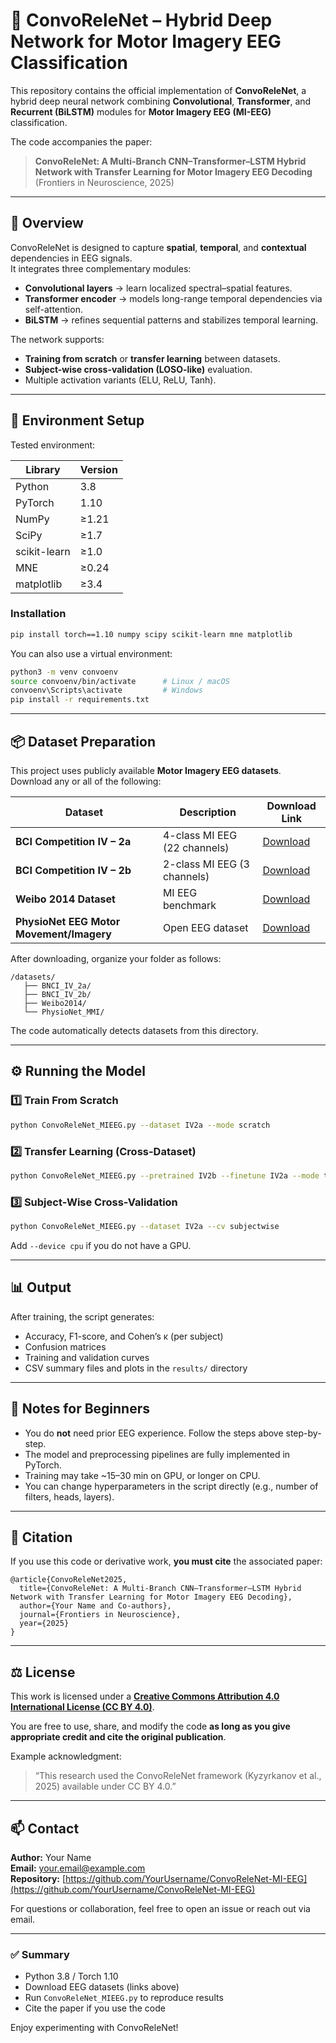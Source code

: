# 🧠 ConvoReleNet – Hybrid Deep Network for Motor Imagery EEG Classification

This repository contains the official implementation of **ConvoReleNet**, a hybrid deep neural network combining **Convolutional**, **Transformer**, and **Recurrent (BiLSTM)** modules for **Motor Imagery EEG (MI-EEG)** classification.

The code accompanies the paper:

> **ConvoReleNet: A Multi-Branch CNN–Transformer–LSTM Hybrid Network with Transfer Learning for Motor Imagery EEG Decoding**  
> (Frontiers in Neuroscience, 2025)

---

## 🌟 Overview

ConvoReleNet is designed to capture **spatial**, **temporal**, and **contextual** dependencies in EEG signals.  
It integrates three complementary modules:

- **Convolutional layers** → learn localized spectral–spatial features.  
- **Transformer encoder** → models long-range temporal dependencies via self-attention.  
- **BiLSTM** → refines sequential patterns and stabilizes temporal learning.

The network supports:
- **Training from scratch** or **transfer learning** between datasets.  
- **Subject-wise cross-validation (LOSO-like)** evaluation.  
- Multiple activation variants (ELU, ReLU, Tanh).

---

## 🧩 Environment Setup

Tested environment:

| Library | Version |
|----------|----------|
| Python | 3.8 |
| PyTorch | 1.10 |
| NumPy | ≥1.21 |
| SciPy | ≥1.7 |
| scikit-learn | ≥1.0 |
| MNE | ≥0.24 |
| matplotlib | ≥3.4 |

### Installation
```bash
pip install torch==1.10 numpy scipy scikit-learn mne matplotlib
```

You can also use a virtual environment:

```bash
python3 -m venv convoenv
source convoenv/bin/activate      # Linux / macOS
convoenv\Scripts\activate         # Windows
pip install -r requirements.txt
```

---

## 📦 Dataset Preparation

This project uses publicly available **Motor Imagery EEG datasets**.  
Download any or all of the following:

| Dataset | Description | Download Link |
|----------|--------------|---------------|
| **BCI Competition IV – 2a** | 4-class MI EEG (22 channels) | [Download](https://service.tib.eu/ldmservice/dataset/bci-competition-iv-2a) |
| **BCI Competition IV – 2b** | 2-class MI EEG (3 channels) | [Download](https://service.tib.eu/ldmservice/dataset/bci-competition-iv-2b) |
| **Weibo 2014 Dataset** | MI EEG benchmark | [Download](https://moabb.neurotechx.com/docs/generated/moabb.datasets.Weibo2014.html) |
| **PhysioNet EEG Motor Movement/Imagery** | Open EEG dataset | [Download](https://physionet.org/content/eegmmidb/1.0.0/) |

After downloading, organize your folder as follows:

```
/datasets/
   ├── BNCI_IV_2a/
   ├── BNCI_IV_2b/
   ├── Weibo2014/
   └── PhysioNet_MMI/
```

The code automatically detects datasets from this directory.

---

## ⚙️ Running the Model

### 1️⃣ Train From Scratch
```bash
python ConvoReleNet_MIEEG.py --dataset IV2a --mode scratch
```

### 2️⃣ Transfer Learning (Cross-Dataset)
```bash
python ConvoReleNet_MIEEG.py --pretrained IV2b --finetune IV2a --mode transfer
```

### 3️⃣ Subject-Wise Cross-Validation
```bash
python ConvoReleNet_MIEEG.py --dataset IV2a --cv subjectwise
```

Add `--device cpu` if you do not have a GPU.

---

## 📊 Output

After training, the script generates:

- Accuracy, F1-score, and Cohen’s κ (per subject)  
- Confusion matrices  
- Training and validation curves  
- CSV summary files and plots in the `results/` directory

---

## 🧠 Notes for Beginners

- You do **not** need prior EEG experience. Follow the steps above step-by-step.  
- The model and preprocessing pipelines are fully implemented in PyTorch.  
- Training may take ~15–30 min on GPU, or longer on CPU.  
- You can change hyperparameters in the script directly (e.g., number of filters, heads, layers).  

---

## 🧾 Citation

If you use this code or derivative work, **you must cite** the associated paper:

```
@article{ConvoReleNet2025,
  title={ConvoReleNet: A Multi-Branch CNN–Transformer–LSTM Hybrid Network with Transfer Learning for Motor Imagery EEG Decoding},
  author={Your Name and Co-authors},
  journal={Frontiers in Neuroscience},
  year={2025}
}
```

---

## ⚖️ License

This work is licensed under a [**Creative Commons Attribution 4.0 International License (CC BY 4.0)**](https://creativecommons.org/licenses/by/4.0/).

You are free to use, share, and modify the code **as long as you give appropriate credit and cite the original publication**.

Example acknowledgment:

> “This research used the ConvoReleNet framework (Kyzyrkanov et al., 2025) available under CC BY 4.0.”

---

## 📫 Contact

**Author:** Your Name  
**Email:** your.email@example.com  
**Repository:** [https://github.com/YourUsername/ConvoReleNet-MI-EEG](https://github.com/YourUsername/ConvoReleNet-MI-EEG)

For questions or collaboration, feel free to open an issue or reach out via email.

---

### ✅ Summary

- Python 3.8 / Torch 1.10  
- Download EEG datasets (links above)  
- Run `ConvoReleNet_MIEEG.py` to reproduce results  
- Cite the paper if you use the code  

Enjoy experimenting with ConvoReleNet!
